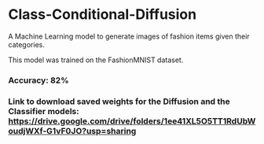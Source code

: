 # Class-Conditional-Diffusion
A Machine Learning model to generate images of fashion items given their categories.

This model was trained on the FashionMNIST dataset.

### Accuracy: 82%

### Link to download saved weights for the Diffusion and the Classifier models: https://drive.google.com/drive/folders/1ee41XL5O5TT1RdUbWoudjWXf-G1vF0JO?usp=sharing
